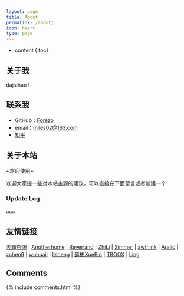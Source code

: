 ```yaml
---
layout: page
title: About
permalink: /about/
icon: heart
type: page
---
```


* content
{:toc}

## 关于我

 dajiahao !

## 联系我

* GitHub：[Forezo](https://github.com/forezp)
* email：miles02@163.com
* [知乎](https://www.zhihu.com/people/forezp)


## 关于本站



~欢迎使用~

欢迎大家提一些对本站主题的建议，可以直接在下面留言或者新建一个 

### Update Log

aaa


## 友情链接

[羡辙杂俎](http://zhangwenli.com/blog) \| [Anotherhome](https://www.anotherhome.net) \| [Reverland](http://reverland.org/) \| [ZhiLi](http://lizhipower.github.io/) \| [Simmer](http://simmer-jun.github.io/) \| [awthink](http://awthink.net/) \| [Aralic](http://aralic.github.io/) \| [zchen9](http://www.chen9.info/) \| [wuhuaji](http://wuhuaji.me/) \| [lisheng](http://www.lishengcn.cn/) \| [薛彬XueBin](http://axuebin.com/blog/) \| [TBOOX](http://www.tboox.org/cn/) \|  [Ling](http://linglinyp.com/)

## Comments

{% include comments.html %}
